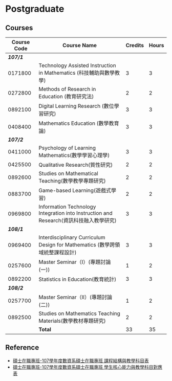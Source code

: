 # Postgraduate


## Courses
<!--Academic year/Semester-->

Course Code | Course Name                                                                      | Credits | Hours
------------|----------------------------------------------------------------------------------|---------|-------
***107/1*** |
0171800     | Technology Assisted Instruction in Mathematics (科技輔助與數學教學)                  | 3       | 3
0272800     | Methods of Research in Education (教育研究法)                                       |  2     |  2
0892100     | Digital Learning Research (數位學習研究)                                            | 3       | 3
0408400     | Mathematics Education (數學教育論)                                                  | 3      | 3
***107/2*** |
0411000     | Psychology of Learning Mathematics(數學學習心理學)	                                | 3      | 3
0425500     | Qualitative Research(質性研究)	                                                  | 2       | 2
0892600     | Studies on Mathematical Teaching(數學教學專題研究)	                                | 2	      | 2
0883700     | Game-based Learning(遊戲式學習)	                                                   | 2	    | 2
0969800     | Information Technology Integration into Instruction and Research(資訊科技融入教學研究) | 3	  | 3
***108/1*** |
0969400     | Interdisciplinary Curriculum Design for Mathematics (數學跨領域統整課程設計)           | 3	  | 3
0257600     | Master Seminar（Ⅰ）(專題討論(一))	                                                | 1	     | 2
0892200     | Statistics in Education(教育統計)	                                               | 3      | 3
***108/2*** |
0257700     | Master Seminar（Ⅱ）(專題討論(二))	                                                | 1     | 2
0892500     | Studies on Mathematics Teaching Materials(數學教材專題研究)	                         | 2      | 2
            | __Total__                                                           | 33     | 35

## Reference

- [碩士在職專班-107學年度數資系碩士在職專班 課程結構與教學科目表](https://me.ntue.edu.tw/file/download/473)
- [碩士在職專班-107學年度數資系碩士在職專班 學生核心能力與教學科目對應表](https://me.ntue.edu.tw/file/download/474)



